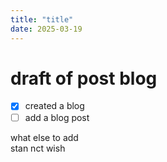 ```yaml
---
title: "title"
date: 2025-03-19
---
```

# draft of post blog
- [x] created a blog
- [ ] add a blog post

what else to add  
stan nct wish

